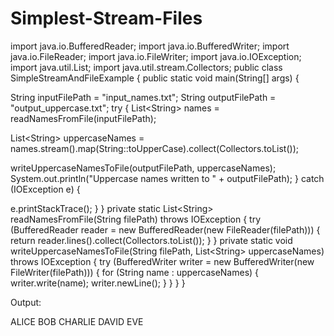 # Simplest-Stream-Files

import java.io.BufferedReader;
import java.io.BufferedWriter;
import java.io.FileReader;
import java.io.FileWriter;
import java.io.IOException;
import java.util.List;
import java.util.stream.Collectors;
public class SimpleStreamAndFileExample {
public static void main(String[] args) {

String inputFilePath = &quot;input_names.txt&quot;;
String outputFilePath = &quot;output_uppercase.txt&quot;;
try {
List&lt;String&gt; names = readNamesFromFile(inputFilePath);

List&lt;String&gt; uppercaseNames = names.stream().map(String::toUpperCase).collect(Collectors.toList());

writeUppercaseNamesToFile(outputFilePath, uppercaseNames);
System.out.println(&quot;Uppercase names written to &quot; + outputFilePath);
} catch (IOException e) {

e.printStackTrace();
}
}
private static List&lt;String&gt; readNamesFromFile(String filePath) throws IOException {
try (BufferedReader reader = new BufferedReader(new FileReader(filePath))) {
return reader.lines().collect(Collectors.toList());
}
}
private static void writeUppercaseNamesToFile(String filePath, List&lt;String&gt;
uppercaseNames) throws IOException {
try (BufferedWriter writer = new BufferedWriter(new FileWriter(filePath))) {
for (String name : uppercaseNames) {
writer.write(name);
writer.newLine();
}
}
}
}

Output:

ALICE
BOB
CHARLIE
DAVID
EVE
